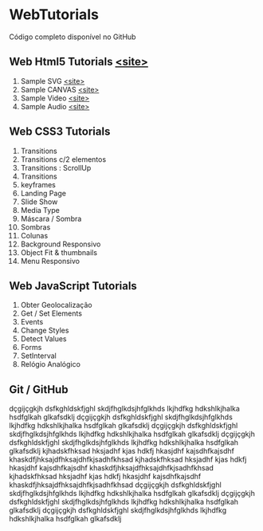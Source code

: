 # WebTutorials

Código completo disponível no GitHub
## Web Html5 Tutorials [&lt;site&gt;](http://paulomatos.stepinportugal.com/WebTutorials/index.html#html5)

1. Sample SVG [&lt;site&gt;](http://paulomatos.stepinportugal.com/WebTutorials/html5/01_SVG.html)
2. Sample CANVAS [&lt;site&gt;](http://paulomatos.stepinportugal.com/WebTutorials/html5/02_CANVAS.html)
3. Sample Video [&lt;site&gt;](http://paulomatos.stepinportugal.com/WebTutorials/html5/04_Video.html)
4. Sample Audio [&lt;site&gt;](http://paulomatos.stepinportugal.com/WebTutorials/html5/05_Audio.html)

## Web CSS3 Tutorials

1. Transitions
2. Transitions c/2 elementos
3. Transitions : ScrollUp
4. Transitions
5. keyframes
6. Landing Page
7. Slide Show
8. Media Type
9. Máscara / Sombra
10. Sombras
11. Colunas
12. Background Responsivo
13. Object Fit & thumbnails
14. Menu Responsivo

## Web JavaScript Tutorials

1. Obter Geolocalização
2. Get / Set Elements
3. Events
4. Change Styles
5. Detect Values
6. Forms
7. SetInterval
8. Relógio Analógico

## Git / GitHub

dçgijçgkjh dsfkghldskfjghl skdjfhglkdsjhfglkhds lkjhdfkg hdkshlkjhalka hsdfglkah glkafsdklj
dçgijçgkjh dsfkghldskfjghl skdjfhglkdsjhfglkhds lkjhdfkg hdkshlkjhalka hsdfglkah glkafsdklj
dçgijçgkjh dsfkghldskfjghl skdjfhglkdsjhfglkhds lkjhdfkg hdkshlkjhalka hsdfglkah glkafsdklj
dçgijçgkjh dsfkghldskfjghl skdjfhglkdsjhfglkhds lkjhdfkg hdkshlkjhalka hsdfglkah glkafsdklj
kjhadskfhksad hksjadhf kjas hdkfj hkasjdhf kajsdhfkajsdhf khaskdfjhksajdfhksajdhfkjsadhfkhsad
kjhadskfhksad hksjadhf kjas hdkfj hkasjdhf kajsdhfkajsdhf khaskdfjhksajdfhksajdhfkjsadhfkhsad
kjhadskfhksad hksjadhf kjas hdkfj hkasjdhf kajsdhfkajsdhf khaskdfjhksajdfhksajdhfkjsadhfkhsad
dçgijçgkjh dsfkghldskfjghl skdjfhglkdsjhfglkhds lkjhdfkg hdkshlkjhalka hsdfglkah glkafsdklj
dçgijçgkjh dsfkghldskfjghl skdjfhglkdsjhfglkhds lkjhdfkg hdkshlkjhalka hsdfglkah glkafsdklj
dçgijçgkjh dsfkghldskfjghl skdjfhglkdsjhfglkhds lkjhdfkg hdkshlkjhalka hsdfglkah glkafsdklj
